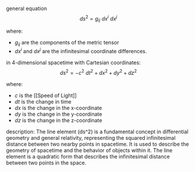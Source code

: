 
general equation
$$ds^2 = g_{ij} ~ dx^i ~ dx^j$$

where:
- $g_{ij}$ are the components of the metric tensor
- $dx^i$ and $dx^j$ are the infinitesimal coordinate differences.


in 4-dimensional spacetime with Cartesian coordinates:
$$ds^2 = -c^2 ~ dt^2 + dx^2 + dy^2 + dz^2$$

where:
- $c$ is the [[Speed of Light]]
- $dt$ is the change in time
- $dx$ is the change in the x-coordinate
- $dy$ is the change in the y-coordinate
- $dz$ is the change in the z-coordinate

description:
	The line element (ds^2) is a fundamental concept in differential geometry and general relativity, representing the squared infinitesimal distance between two nearby points in spacetime. It is used to describe the geometry of spacetime and the behavior of objects within it.
	The line element is a quadratic form that describes the infinitesimal distance between two points in the space. 